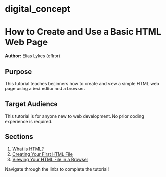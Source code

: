 # digital_concept
# How to Create and Use a Basic HTML Web Page

**Author:** Elias Lykes (eflrbr)

## Purpose
This tutorial teaches beginners how to create and view a simple HTML web page using a text editor and a browser.

## Target Audience
This tutorial is for anyone new to web development. No prior coding experience is required.

## Sections
1. [What is HTML?](./what-is-html.md)
2. [Creating Your First HTML File](./creating-html.md)
3. [Viewing Your HTML File in a Browser](./viewing-html.md)

Navigate through the links to complete the tutorial!

